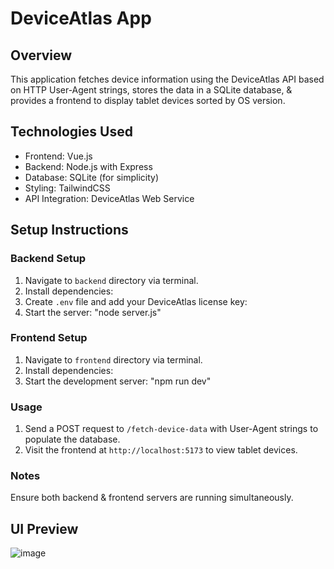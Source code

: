 # DeviceAtlas App

## Overview

This application fetches device information using the DeviceAtlas API based on HTTP User-Agent strings, stores the data in a SQLite database, & provides a frontend to display tablet devices sorted by OS version.

## Technologies Used

- Frontend: Vue.js
- Backend: Node.js with Express
- Database: SQLite (for simplicity)
- Styling: TailwindCSS
- API Integration: DeviceAtlas Web Service

## Setup Instructions

### Backend Setup

1. Navigate to `backend` directory via terminal.
2. Install dependencies:
3. Create `.env` file and add your DeviceAtlas license key:
4. Start the server: "node server.js"

### Frontend Setup

1. Navigate to `frontend` directory via terminal.
2. Install dependencies:
3. Start the development server: "npm run dev"

### Usage

1. Send a POST request to `/fetch-device-data` with User-Agent strings to populate the database.
2. Visit the frontend at `http://localhost:5173` to view tablet devices.

### Notes

Ensure both backend & frontend servers are running simultaneously.

## UI Preview
![image](https://github.com/user-attachments/assets/8c00ffeb-d815-4aed-a9bf-7bd7d4fdccf2)

